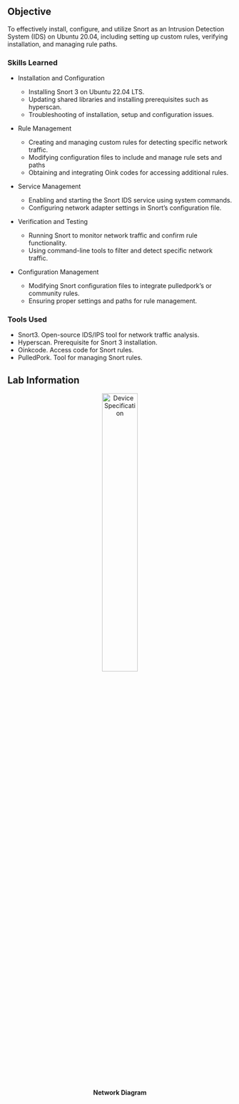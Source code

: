 ## Objective

To effectively install, configure, and utilize Snort as an Intrusion Detection System (IDS) on Ubuntu 20.04, including setting up custom rules, verifying installation, and managing rule paths.

### Skills Learned

- Installation and Configuration
  - Installing Snort 3 on Ubuntu 22.04 LTS.
  - Updating shared libraries and installing prerequisites such as hyperscan.
  - Troubleshooting of installation, setup and configuration issues.

- Rule Management
  - Creating and managing custom rules for detecting specific network traffic.
  - Modifying configuration files to include and manage rule sets and paths
  - Obtaining and integrating Oink codes for accessing additional rules.

- Service Management
  - Enabling and starting the Snort IDS service using system commands.
  - Configuring network adapter settings in Snort’s configuration file.

- Verification and Testing
  - Running Snort to monitor network traffic and confirm rule functionality.
  - Using command-line tools to filter and detect specific network traffic.

- Configuration Management
  - Modifying Snort configuration files to integrate pulledpork’s or community rules.
  - Ensuring proper settings and paths for rule management.

### Tools Used

- Snort3. Open-source IDS/IPS tool for network traffic analysis.
- Hyperscan. Prerequisite for Snort 3 installation.
- Oinkcode. Access code for Snort rules.
- PulledPork. Tool for managing Snort rules.

## Lab Information

<p align="center">
<img src="https://imgur.com/8rTkja3.png" height="40%" width="40%" alt="Device Specification"/>
<br/>
<b>Network Diagram</b>
<br/>

